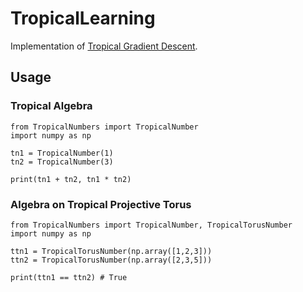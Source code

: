 # TropicalLearning

Implementation of [Tropical Gradient Descent](https://arxiv.org/abs/2405.19551).

## Usage

### Tropical Algebra

```
from TropicalNumbers import TropicalNumber
import numpy as np

tn1 = TropicalNumber(1)
tn2 = TropicalNumber(3)

print(tn1 + tn2, tn1 * tn2)
```

### Algebra on Tropical Projective Torus
```
from TropicalNumbers import TropicalNumber, TropicalTorusNumber
import numpy as np

ttn1 = TropicalTorusNumber(np.array([1,2,3]))
ttn2 = TropicalTorusNumber(np.array([2,3,5]))

print(ttn1 == ttn2) # True
```
